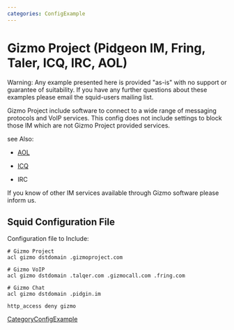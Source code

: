 ```yaml
---
categories: ConfigExample
---
```

# Gizmo Project (Pidgeon IM, Fring, Taler, ICQ, IRC, AOL)

Warning: Any example presented here is provided "as-is" with no support
or guarantee of suitability. If you have any further questions about
these examples please email the squid-users mailing list.

Gizmo Project include software to connect to a wide range of messaging
protocols and VoIP services. This config does not include settings to
block those IM which are not Gizmo Project provided services.

see Also:

  - [AOL](/ConfigExamples/Chat/Aol)

  - [ICQ](/ConfigExamples/Chat/Icq)

  - IRC

If you know of other IM services available through Gizmo software please
inform us.

## Squid Configuration File

Configuration file to Include:

    # Gizmo Project
    acl gizmo dstdomain .gizmoproject.com
    
    # Gizmo VoIP
    acl gizmo dstdomain .talqer.com .gizmocall.com .fring.com
    
    # Gizmo Chat
    acl gizmo dstdomain .pidgin.im
    
    http_access deny gizmo

[CategoryConfigExample](/CategoryConfigExample)
